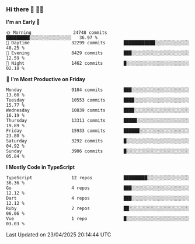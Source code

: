 ### Hi there 👋 🧑‍💻



<!--START_SECTION:waka-->
**I'm an Early 🐤** 

```text
🌞 Morning                24748 commits       █████████░░░░░░░░░░░░░░░░   36.97 % 
🌆 Daytime                32299 commits       ████████████░░░░░░░░░░░░░   48.25 % 
🌃 Evening                8429 commits        ███░░░░░░░░░░░░░░░░░░░░░░   12.59 % 
🌙 Night                  1462 commits        █░░░░░░░░░░░░░░░░░░░░░░░░   02.18 % 
```
📅 **I'm Most Productive on Friday** 

```text
Monday                   9104 commits        ███░░░░░░░░░░░░░░░░░░░░░░   13.60 % 
Tuesday                  10553 commits       ████░░░░░░░░░░░░░░░░░░░░░   15.77 % 
Wednesday                10839 commits       ████░░░░░░░░░░░░░░░░░░░░░   16.19 % 
Thursday                 13311 commits       █████░░░░░░░░░░░░░░░░░░░░   19.89 % 
Friday                   15933 commits       ██████░░░░░░░░░░░░░░░░░░░   23.80 % 
Saturday                 3292 commits        █░░░░░░░░░░░░░░░░░░░░░░░░   04.92 % 
Sunday                   3906 commits        █░░░░░░░░░░░░░░░░░░░░░░░░   05.84 % 
```


**I Mostly Code in TypeScript** 

```text
TypeScript               12 repos            █████████░░░░░░░░░░░░░░░░   36.36 % 
Go                       4 repos             ███░░░░░░░░░░░░░░░░░░░░░░   12.12 % 
Dart                     4 repos             ███░░░░░░░░░░░░░░░░░░░░░░   12.12 % 
Ruby                     2 repos             ██░░░░░░░░░░░░░░░░░░░░░░░   06.06 % 
Vue                      1 repo              █░░░░░░░░░░░░░░░░░░░░░░░░   03.03 % 
```




 Last Updated on 23/04/2025 20:14:44 UTC
<!--END_SECTION:waka-->


